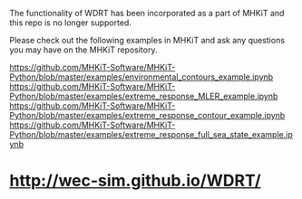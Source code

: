 The functionality of WDRT has been incorporated as a part of MHKiT and this repo is no longer supported. 

Please check out the following examples in MHKiT and ask any questions you may have on the MHKiT repository.

https://github.com/MHKiT-Software/MHKiT-Python/blob/master/examples/environmental_contours_example.ipynb
https://github.com/MHKiT-Software/MHKiT-Python/blob/master/examples/extreme_response_MLER_example.ipynb
https://github.com/MHKiT-Software/MHKiT-Python/blob/master/examples/extreme_response_contour_example.ipynb
https://github.com/MHKiT-Software/MHKiT-Python/blob/master/examples/extreme_response_full_sea_state_example.ipynb


# http://wec-sim.github.io/WDRT/
 
